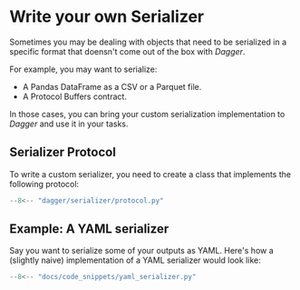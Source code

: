# Write your own Serializer

Sometimes you may be dealing with objects that need to be serialized in a specific format that doensn't come out of the box with _Dagger_.

For example, you may want to serialize:

- A Pandas DataFrame as a CSV or a Parquet file.
- A Protocol Buffers contract.

In those cases, you can bring your custom serialization implementation to _Dagger_ and use it in your tasks.


## Serializer Protocol

To write a custom serializer, you need to create a class that implements the following protocol:


```python
--8<-- "dagger/serializer/protocol.py"
```


## Example: A YAML serializer

Say you want to serialize some of your outputs as YAML. Here's how a (slightly naive) implementation of a YAML serializer would look like:

```python
--8<-- "docs/code_snippets/yaml_serializer.py"
```
